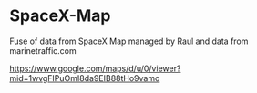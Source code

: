 # SpaceX-Map

Fuse of data from SpaceX Map managed by Raul and data from marinetraffic.com

https://www.google.com/maps/d/u/0/viewer?mid=1wvgFIPuOmI8da9EIB88tHo9vamo
